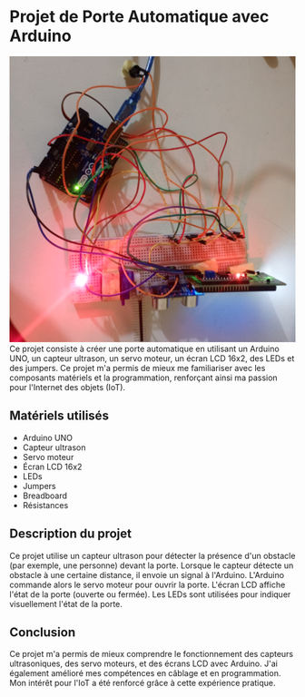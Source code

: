 
# Projet de Porte Automatique avec Arduino
<img style="height=100px;width=100px;object-fit:cover" src="montage.jpg"/>
Ce projet consiste à créer une porte automatique en utilisant un Arduino UNO, un capteur ultrason, un servo moteur, un écran LCD 16x2, des LEDs et des jumpers. Ce projet m'a permis de mieux me familiariser avec les composants matériels et la programmation, renforçant ainsi ma passion pour l'Internet des objets (IoT).

## Matériels utilisés

- Arduino UNO
- Capteur ultrason
- Servo moteur
- Écran LCD 16x2
- LEDs
- Jumpers
- Breadboard
- Résistances

## Description du projet

Ce projet utilise un capteur ultrason pour détecter la présence d'un obstacle (par exemple, une personne) devant la porte. Lorsque le capteur détecte un obstacle à une certaine distance, il envoie un signal à l'Arduino. L'Arduino commande alors le servo moteur pour ouvrir la porte. L'écran LCD affiche l'état de la porte (ouverte ou fermée). Les LEDs sont utilisées pour indiquer visuellement l'état de la porte.

## Conclusion
Ce projet m'a permis de mieux comprendre le fonctionnement des capteurs ultrasoniques, des servo moteurs, et des écrans LCD avec Arduino. J'ai également amélioré mes compétences en câblage et en programmation. Mon intérêt pour l'IoT a été renforcé grâce à cette expérience pratique.

